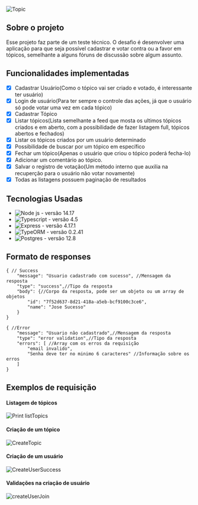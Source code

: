 ![Topic](https://user-images.githubusercontent.com/45296422/146786527-065e26e3-5acf-447d-a3bc-e35e2f9061f8.jpg)

## Sobre o projeto
Esse projeto faz parte de um teste técnico. O desafio é desenvolver uma aplicação para que seja possível cadastrar e votar 
contra ou a favor em tópicos, semelhante a alguns fóruns de discussão sobre algum assunto.

## Funcionalidades implementadas
- [x] Cadastrar Usuário(Como o tópico vai ser criado e votado, é interessante ter usuário)
- [x] Login de usuário(Para ter sempre o controle das ações, já que o usuário só pode votar uma vez em cada tópico)
- [x] Cadastrar Tópico
- [x] Listar tópicos(Lista semelhante a feed que mosta os ultimos tópicos criados e em aberto, com a possibilidade de fazer listagem full, tópicos abertos e fechados)
- [x] Listar os tópicos criados por um usuário determinado
- [x] Possibilidade de buscar por um tópico em específico
- [x] Fechar um tópico(Apenas o usuário que criou o tópico poderá fecha-lo)
- [x] Adicionar um comentário ao tópico.
- [x] Salvar o registro de votação(Um método interno que auxilia na recuperção para o usuário não votar novamente)
- [x] Todas as listagens possuem paginação de resultados

## Tecnologias Usadas 
- ![Node js]("https://nodejs.org/en/") - versão 14.17
- ![Typescript]("https://www.typescriptlang.org/") - versão 4.5
- ![Express]("https://expressjs.com/") - versão 4.17.1
- ![TypeORM]("https://typeorm.io/#/") - versão 0.2.41
- ![Postgres]("https://www.postgresql.org/") - versão 12.8

## Formato de responses
``` 
{ // Success
	"message": "Usuario cadastrado com sucesso", //Mensagem da resposta
	"type": "success",//Tipo da resposta
	"body": {//Corpo da resposta, pode ser um objeto ou um array de objetos
		"id": "7f52d637-8d21-418a-a5eb-bcf9100c3ce6",
		"name": "Jose Sucesso"
	}
}

```

``` 
{ //Error
	"message": "Usuario não cadastrado",//Mensagem da resposta
	"type": "error validation",//Tipo da resposta
	"errors": [ //Array com os erros da requisição
		"email invalido",
		"Senha deve ter no minimo 6 caracteres" //Informação sobre os erros
	]
}

```


## Exemplos de requisição
#### Listagem de tópicos
![Print listTopics](https://user-images.githubusercontent.com/45296422/146808562-76aacad4-20cf-44eb-9aa2-7f29d5e4dcc5.png)

#### Criação de um tópico
![CreateTopic](https://user-images.githubusercontent.com/45296422/146809465-88adc776-3ab2-4d35-b624-f1ee405370f2.png)

#### Criação de um usuário
![CreateUserSuccess](https://user-images.githubusercontent.com/45296422/146811079-8331f13b-11e9-43ab-b291-41bdee31789a.png)

#### Validações na criação de usuário
![createUserJoin](https://user-images.githubusercontent.com/45296422/146812376-6eb28c01-1f3a-47e0-b84e-74b335328f87.png)
